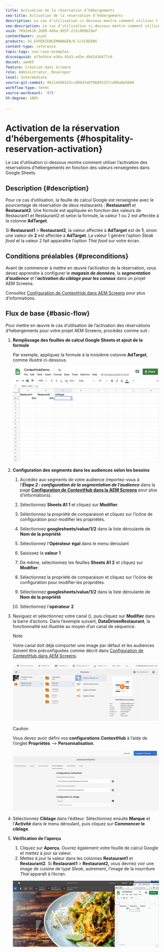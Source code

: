 ```yaml
---
title: Activation de la réservation d’hébergements
seo-title: Activation de la réservation d’hébergements
description: Le cas d’utilisation ci-dessous montre comment utiliser l’activation des réservations d’hébergements en fonction des valeurs renseignées dans Google Sheets.
seo-description: Le cas d’utilisation ci-dessous montre comment utiliser l’activation des réservations d’hébergements en fonction des valeurs renseignées dans Google Sheets.
uuid: 7692d616-2b00-4d9a-9d3f-211c089b29af
contentOwner: jsyal
products: SG_EXPERIENCEMANAGER/6.5/SCREENS
content-type: reference
topic-tags: use-case-examples
discoiquuid: ef3e5dce-e36a-45d3-ad5e-db01430477c6
docset: aem65
feature: Création dans Screens
role: Administrator, Developer
level: Intermediate
source-git-commit: 4611dd40153ccd09d3a0796093157cd09a8e5b80
workflow-type: tm+mt
source-wordcount: '475'
ht-degree: 100%

---
```



# Activation de la réservation d’hébergements {#hospitality-reservation-activation}

Le cas d’utilisation ci-dessous montre comment utiliser l’activation des réservations d’hébergements en fonction des valeurs renseignées dans Google Sheets.

## Description {#description}

Pour ce cas d’utilisation, la feuille de calcul Google est renseignée avec le pourcentage de réservation de deux restaurants : **Restaurant1** et **Restaurant2**. Une formule est appliquée en fonction des valeurs de Restaurant1 et Restaurant2 et selon la formule, la valeur 1 ou 2 est affectée à la colonne **AdTarget**.

Si **Restaurant1** > **Restaurant2**, la valeur affectée à **AdTarget** est de **1**, sinon une valeur de **2** est affectée à **AdTarget**. La valeur 1 génère l’option *Steak food* et la valeur 2 fait apparaître l’option *Thai food* sur votre écran.

## Conditions préalables {#preconditions}

Avant de commencer à mettre en œuvre l’activation de la réservation, vous devez apprendre à configurer le ***magasin de données***, la ***segmentation d’audience*** et l’***activation du ciblage pour les canaux*** dans un projet AEM Screens.

Consultez [Configuration de ContextHub dans AEM Screens](configuring-context-hub.md) pour plus d’informations.

## Flux de base {#basic-flow}

Pour mettre en œuvre le cas d’utilisation de l’activation des réservations d’hébergements pour votre projet AEM Screens, procédez comme suit :

1. **Remplissage des feuilles de calcul Google Sheets et ajout de la formule**

   Par exemple, appliquez la formule à la troisième colonne **AdTarget**, comme illustré ci-dessous.

   ![screen_shot_2019-04-29at94132am](assets/screen_shot_2019-04-29at94132am.png)

1. **Configuration des segments dans les audiences selon les besoins**

   1. Accédez aux segments de votre audience (reportez-vous à l’***Étape 2 : configuration de la segmentation de l’audience*** dans la page **[Configuration de ContextHub dans la AEM Screens](configuring-context-hub.md)** pour plus d’informations).

   1. Sélectionnez **Sheets A1 1** et cliquez sur **Modifier**.

   1. Sélectionnez la propriété de comparaison et cliquez sur l’icône de configuration pour modifier les propriétés.
   1. Sélectionnez **googlesheets/value/1/2** dans la liste déroulante de **Nom de la propriété**

   1. Sélectionnez l’**Opérateur** **égal** dans le menu déroulant

   1. Saisissez la **valeur** **1**

   1. De même, sélectionnez les feuilles **Sheets A1 2** et cliquez sur **Modifier**.

   1. Sélectionnez la propriété de comparaison et cliquez sur l’icône de configuration pour modifier les propriétés.
   1. Sélectionnez **googlesheets/value/1/2** dans la liste déroulante de **Nom de la propriété**

   1. Sélectionnez l’**opérateur** **2**

1. Naviguez et sélectionnez votre canal (), puis cliquez sur **Modifier** dans la barre d’actions. Dans l’exemple suivant, **DataDrivenRestaurant**, la fonctionnalité est illustrée au moyen d’un canal de séquence.

   >[!NOTE]
   >
   >Votre canal doit déjà comporter une image par défaut et les audiences doivent être préconfigurées comme décrit dans [Configuration de ContextHub dans AEM Screens](configuring-context-hub.md).

   ![screen_shot_2019-05-08at14652pm](assets/screen_shot_2019-05-08at14652pm.png)

   >[!CAUTION]
   >
   >Vous devez avoir défini vos **configurations** **ContextHub** à l’aide de l’onglet **Propriétés** --> **Personnalisation**.

   ![screen_shot_2019-05-08at114106am](assets/screen_shot_2019-05-08at114106am.png)

1. Sélectionnez **Ciblage** dans l’éditeur. Sélectionnez ensuite **Marque** et l’**Activité** dans le menu déroulant, puis cliquez sur **Commencer le ciblage**.
1. **Vérification de l’aperçu**

   1. Cliquez sur **Aperçu.** Ouvrez également votre feuille de calcul Google et mettez à jour sa valeur.
   1. Mettez à jour la valeur dans les colonnes **Restaurant1** et **Restaurant2**. Si **Restaurant1** > **Restaurant2,** vous devriez voir une image de cuisine de type *Steak*, autrement, l’image de la nourriture *Thaï* apparaît à l’écran.

   ![result5](assets/result5.gif)

